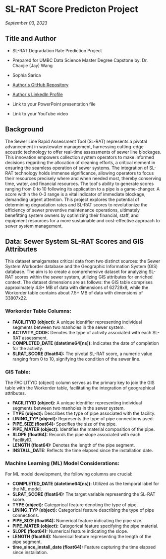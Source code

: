 # SL-RAT Score Predicton  Project
*September 03, 2023*


## Title and Author

- SL-RAT Degradation Rate Prediction Project

- Prepared for UMBC Data Science Master Degree Capstone by: Dr. Chaojie (Jay) Wang
- Sophia Sarica
- [Author's  GitHub Repository](https://github.com/DATA-606-2023-FALL-THURSDAY/Sarica_Sophia/tree/main)
- [Author's LinkedIn Profile](https://www.linkedin.com/in/sophiasarica/)
- Link to your PowerPoint presentation file
- Link to your YouTube video







## Background

The Sewer Line Rapid Assessment Tool (SL-RAT) represents a pivotal advancement in wastewater management, harnessing cutting-edge acoustic technology to offer real-time assessments of sewer line blockages. This innovation empowers collection system operators to make informed decisions regarding the allocation of cleaning efforts, a critical element in ensuring the seamless operation of sewer systems. The integration of SL-RAT technology holds immense significance, allowing operators to focus their resources precisely where and when needed most, thereby conserving time, water, and financial resources. The tool's ability to generate scores ranging from 0 to 10 following its application to a pipe is a game-changer. A score within the 0-3 range is a vital indicator of immediate blockage, demanding urgent attention. This project explores the potential of determining degradation rates and SL-RAT scores to revolutionize the efficiency of sewer preventive maintenance operations, ultimately benefitting system owners by optimizing their financial, staff, and equipment resources for a more sustainable and cost-effective approach to sewer system management.

## Data: Sewer System SL-RAT Scores and GIS Attributes

This dataset amalgamates critical data from two distinct sources: the Sewer System Workorder database and the Geographic Information System (GIS) database. The aim is to create a comprehensive dataset for analyzing SL-RAT scores within the sewer system, utilizing GIS attributes for enriched context. The dataset dimensions are as follows: the GIS table comprises approximately 4.8+ MB of data with dimensions of 62728x8, while the Workorder table contains about 7.5+ MB of data with dimensions of 33807x22.

### Workorder Table Columns:
- **FACILITYID (object):** A unique identifier representing individual segments between two manholes in the sewer system.
- **ACTIVITY_CODE:** Denotes the type of activity associated with each SL-RAT assessment.
- **COMPLETED_DATE (datetime64[ns]):** Indicates the date of completion for the activity.
- **SLRAT_SCORE (float64):** The pivotal SL-RAT score, a numeric value ranging from 0 to 10, signifying the condition of the sewer line.


### GIS Table:
The FACILITYID (object) column serves as the primary key to join the GIS table with the Workorder table, facilitating the integration of geographical attributes.

- **FACILITYID (object):** A unique identifier representing individual segments between two manholes in the sewer system.
- **TYPE (object):** Describes the type of pipe associated with the facility.
- **LINING_TYP (object):** Represents the type of pipe connections used.
- **PIPE_SIZE (float64):** Specifies the size of the pipe.
- **PIPE_MATER (object):** Identifies the material composition of the pipe.
- **SLOPE (float64):** Records the pipe slope associated with each FacilityID.
- **LENGTH (float64):** Denotes the length of the pipe segment.
- **INSTALL_DATE:** Reflects the time elapsed since the installation date.


### Machine Learning (ML) Model Considerations:
For ML model development, the following columns are crucial:
- **COMPLETED_DATE (datetime64[ns]):** Utilized as the temporal label for the ML model.
- **SLRAT_SCORE (float64):** The target variable representing the SL-RAT score.
- **TYPE (object):** Categorical feature denoting the type of pipe.
- **LINING_TYP (object):** Categorical feature describing the type of pipe connections.
- **PIPE_SIZE (float64):** Numerical feature indicating the pipe size.
- **PIPE_MATER (object):** Categorical feature specifying the pipe material.
- **SLOPE (float64):** Numerical feature indicating the slope.
- **LENGTH (float64):** Numerical feature representing the length of the pipe segment.
- **time_since_install_date (float64):** Feature capturing the time elapsed since installation.

